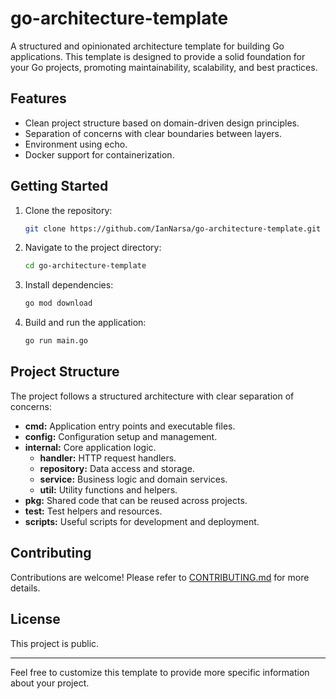 # go-architecture-template

A structured and opinionated architecture template for building Go applications. This template is designed to provide a solid foundation for your Go projects, promoting maintainability, scalability, and best practices.

## Features

- Clean project structure based on domain-driven design principles.
- Separation of concerns with clear boundaries between layers.
- Environment using echo.
- Docker support for containerization.

## Getting Started

1. Clone the repository:

   ```bash
   git clone https://github.com/IanNarsa/go-architecture-template.git
   ```

2. Navigate to the project directory:

   ```bash
   cd go-architecture-template
   ```

3. Install dependencies:

   ```bash
   go mod download
   ```

4. Build and run the application:

   ```bash
   go run main.go
   ```

## Project Structure

The project follows a structured architecture with clear separation of concerns:

- **cmd:** Application entry points and executable files.
- **config:** Configuration setup and management.
- **internal:** Core application logic.
  - **handler:** HTTP request handlers.
  - **repository:** Data access and storage.
  - **service:** Business logic and domain services.
  - **util:** Utility functions and helpers.
- **pkg:** Shared code that can be reused across projects.
- **test:** Test helpers and resources.
- **scripts:** Useful scripts for development and deployment.

## Contributing

Contributions are welcome! Please refer to [CONTRIBUTING.md](CONTRIBUTING.md) for more details.

## License

This project is public.

---

Feel free to customize this template to provide more specific information about your project.